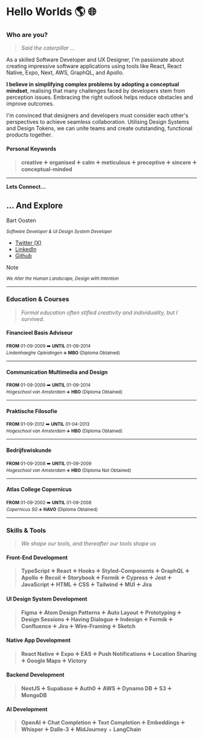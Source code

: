 # Hello Worlds 🌎 🌐

### Who are you?
> *Said the caterpillar ...*

As a skilled Software Developer and UX Designer, I'm passionate about creating impressive software applications using tools like React, React Native, Expo, Next, AWS, GraphQL, and Apollo.

**I believe in simplifying complex problems by adopting a conceptual mindset**, realising that many challenges faced by developers stem from perception issues. Embracing the right outlook helps reduce obstacles and improve outcomes.

I'm convinced that designers and developers must consider each other's perspectives to achieve seamless collaboration. Utilising Design Systems and Design Tokens, we can unite teams and create outstanding, functional products together.

#### Personal Keywords
> **creative** ➕ **organised** ➕ **calm** ➕ **meticulous** ➕ **preceptive** ➕ **sincere** ➕ **conceptual-minded**

---

**Lets Connect...**
## ... And Explore

Bart Oosten

<sub> *Software Developer & UI Design System Developer* </sub>

- [Twitter (X)](https://twitter.com/bartoosten) 
- [LinkedIn](https://www.linkedin.com/in/bart-oosten)
- [Github](https://github.com/bartoosten)


  
> [!NOTE]
> <small> *We Alter the Human Landscape, Design with Intention* </small>

---

### Education & Courses
> *Formal education often stifled creativity and individuality, but I survived.*

#### Financieel Basis Adviseur

<sub> **FROM** 01-09-2009 ➡️ **UNTIL** 01-09-2014 </sub> <br>
<sub> *Lindenhaeghe Opleidingen* ➕ **MBO** (Diploma Obtained)</sub>

-----------

#### Communication Multimedia and Design

<sub> **FROM** 01-09-2009 ➡️ **UNTIL** 01-09-2014 </sub> <br>
<sub> *Hogeschool van Amsterdam* ➕ **HBO** (Diploma Obtained)</sub>

-----------

#### Praktische Filosofie

<sub> **FROM** 01-09-2012 ➡️ **UNTIL** 01-04-2013 </sub> <br>
<sub> *Hogeschool van Amsterdam* ➕ **HBO** (Diploma Obtained)</sub>


-----------

#### Bedrijfswiskunde

<sub> **FROM** 01-09-2008 ➡️ **UNTIL** 01-09-2009 </sub> <br>
<sub> *Hogeschool van Amsterdam* ➕ **HBO** (Diploma Not Obtained)</sub>

-----------

#### Atlas College Copernicus

<sub> **FROM** 01-09-2002 ➡️ **UNTIL** 01-09-2008 </sub> <br>
<sub> *Copernicus SG* ➕ **HAVO** (Diploma Obtained)</sub>

-----------

### Skills & Tools
> *We shape our tools, and thereafter our tools shape us*

#### Front-End Development
> **TypeScript** ➕ **React** ➕ **Hooks** ➕ **Styled-Components** ➕ **GraphQL** ➕ **Apollo** ➕ **Recoil** ➕
> **Storybook** ➕ **Formik** ➕ **Cypress** ➕ **Jest** ➕ **JavaScript** ➕ **HTML** ➕ **CSS** ➕
> **Tailwind** ➕ **MUI** ➕ **Jira**

#### UI Design System Development
> **Figma** ➕ **Atom Design Patterns** ➕ **Auto Layout** ➕ **Prototyping** ➕ **Design Sessions** ➕ **Having Dialogue** ➕
> **Indesign** ➕ **Formik** ➕ **Confluence** ➕ **Jira** ➕ **Wire-Framing** ➕ **Sketch**

#### Native App Development
> **React Native** ➕ **Expo** ➕ **EAS** ➕ **Push Notifications** ➕ **Location Sharing** ➕ **Google Maps** ➕ **Victory**

#### Backend Development
> **NestJS** ➕ **Supabase** ➕ **Auth0** ➕ **AWS** ➕ **Dynamo DB** ➕ **S3** ➕ **MongoDB**

#### AI Development
> **OpenAI** ➕ **Chat Completion** ➕ **Text Completion** ➕ **Embeddings** ➕ **Whisper** ➕ **Dalle-3** ➕ **MidJourney** + **LangChain**
